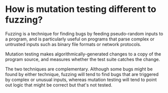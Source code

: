 # How is mutation testing different to fuzzing?

Fuzzing is a technique for finding bugs by feeding pseudo-random inputs to a
program, and is particularly useful on programs that parse complex or untrusted
inputs such as binary file formats or network protocols.

Mutation testing makes algorithmically-generated changes to a copy of the
program source, and measures whether the test suite catches the change.

The two techniques are complementary. Although some bugs might be found by
either technique, fuzzing will tend to find bugs that are triggered by complex
or unusual inputs, whereas mutation testing will tend to point out logic that
might be correct but that's not tested.
